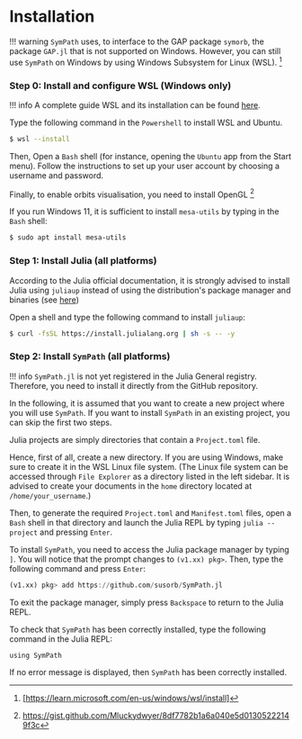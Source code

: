 # Installation


!!! warning 
    `SymPath` uses, to interface to the GAP package `symorb`, the package `GAP.jl` that is not supported on Windows. However, you can still use `SymPath` on Windows by using Windows Subsystem for Linux (WSL). [^1]

### Step 0: Install and configure WSL (Windows only)
!!! info
    A complete guide WSL and its installation can be found [here](https://learn.microsoft.com/en-us/windows/wsl/install). 

Type the  following command in the `Powershell` to install WSL and Ubuntu.
```bash
$ wsl --install
```

Then, Open a `Bash` shell (for instance, opening the `Ubuntu` app from the Start menu). Follow the instructions to set up your user account by choosing a username and password.

Finally, to enable orbits visualisation, you need to install OpenGL [^2]

If you run Windows 11, it is sufficient to install `mesa-utils` by typing in the `Bash` shell:

```bash
$ sudo apt install mesa-utils
```

### Step 1: Install Julia (all platforms)
According to the Julia official documentation, it is strongly advised to install Julia using `juliaup` instead of using the distribution's package manager and binaries (see [here](https://github.com/JuliaLang/juliaup))

Open a shell and type the following command to install `juliaup`:
```bash
$ curl -fsSL https://install.julialang.org | sh -s -- -y
``` 

### Step 2: Install `SymPath` (all platforms)
!!! info
    `SymPath.jl` is not yet registered in the Julia General registry. Therefore, you need to install it directly from the GitHub repository.

In the following, it is assumed that you want to create a new project where you will use `SymPath`. If you want to install `SymPath` in an existing project, you can skip the first two steps.


Julia projects are simply directories that contain a `Project.toml` file. 

Hence, first of all, create a new directory. If you are using Windows, make sure to create it in the WSL Linux file system. (The Linux file system can be accessed through `File Explorer` as a directory listed in the left sidebar. It is advised to create your documents in the `home` directory located at `/home/your_username`.)

Then, to generate the required `Project.toml` and `Manifest.toml` files, open a `Bash` shell in that directory and launch the Julia REPL by typing `julia --project` and pressing `Enter`.

To install `SymPath`, you need to access the Julia package manager by typing `]`. You will notice that the prompt changes to `(v1.xx) pkg>`. Then, type the following command and press `Enter`:
```julia
(v1.xx) pkg> add https://github.com/susorb/SymPath.jl
```

To exit the package manager, simply press `Backspace` to return to the Julia REPL.

To check that `SymPath` has been correctly installed, type the following command in the Julia REPL:
```@repl
using SymPath
```

If no error message is displayed, then `SymPath` has been correctly installed.


[^1]: [https://learn.microsoft.com/en-us/windows/wsl/install]
[^2]: https://gist.github.com/Mluckydwyer/8df7782b1a6a040e5d01305222149f3c
